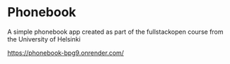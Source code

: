 # Phonebook 

A simple phonebook app created as part of the fullstackopen course from the University of Helsinki 

https://phonebook-bpg9.onrender.com/
